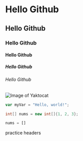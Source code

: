 # Hello Github
## Hello Github
### Hello Github
#### Hello Github
##### Hello Github
###### Hello Github

![Image of Yaktocat](https://octodex.github.com/images/yaktocat.png)

``` javascript
var myVar = "Hello, world!";
```

``` java
int[] nums = new int[]{1, 2, 3};
```

``` python
nums = []
```

practice headers
